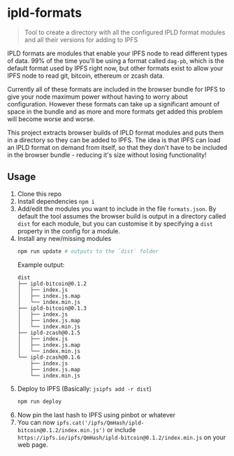# ipld-formats

> Tool to create a directory with all the configured IPLD format modules and all their versions for adding to IPFS

IPLD formats are modules that enable your IPFS node to read different types of data. 99% of the time you'll be using a format called `dag-pb`, which is the default format used by IPFS right now, but other formats exist to allow your IPFS node to read git, bitcoin, ethereum or zcash data.

Currently all of these formats are included in the browser bundle for IPFS to give your node maximum power without having to worry about configuration. However these formats can take up a significant amount of space in the bundle and as more and more formats get added this problem will become worse and worse.

This project extracts browser builds of IPLD format modules and puts them in a directory so they can be added to IPFS. The idea is that IPFS can load an IPLD format on demand from itself, so that they don't have to be included in the browser bundle - reducing it's size without losing functionality!

## Usage

1. Clone this repo
1. Install dependencies `npm i`
1. Add/edit the modules you want to include in the file `formats.json`. By default the tool assumes the browser build is output in a directory called `dist` for each module, but you can customise it by specifying a `dist` property in the config for a module.
1. Install any new/missing modules
    ```sh
    npm run update # outputs to the `dist` folder
    ```
    Example output:
    ```
    dist
    ├── ipld-bitcoin@0.1.2
    │   ├── index.js
    │   ├── index.js.map
    │   └── index.min.js
    ├── ipld-bitcoin@0.1.3
    │   ├── index.js
    │   ├── index.js.map
    │   └── index.min.js
    ├── ipld-zcash@0.1.5
    │   ├── index.js
    │   ├── index.js.map
    │   └── index.min.js
    └── ipld-zcash@0.1.6
        ├── index.js
        ├── index.js.map
        └── index.min.js
    ```
1. Deploy to IPFS (Basically: `jsipfs add -r dist`)
    ```sh
    npm run deploy
    ```
1. Now pin the last hash to IPFS using pinbot or whatever
1. You can now `ipfs.cat('/ipfs/QmHash/ipld-bitcoin@0.1.2/index.min.js')` or include `https://ipfs.io/ipfs/QmHash/ipld-bitcoin@0.1.2/index.min.js` on your web page.
